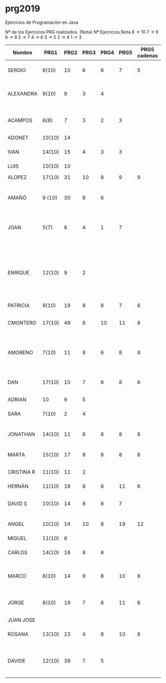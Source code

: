 # prg2019
Ejercicios de Programación en Java

Nº de los Ejercicios PRG realizados. (Nota)
Nª Ejercicios	Nota
8 ->	10
7  ->	9
6	 ->	8
5	 ->	7
4	 ->	6
3	 ->	5
2	 ->	4
1	 ->	3

| Nombre    | PRG1 | PRG2 | PRG3 | PRG4 | PRG5 | PRG5 cadenas| PRG6 | PRG7 | PRG8 |Titulo Proyecto |
| ------    | ---- | ---- | ---- | ---- | ---- | ----------- | ---- | ---- | ---- |--------------- |
| SERGIO    | 9(10)|  10  |   6  |  6   |   7  |      5      |      |      |      |8. Taller mecánico Caragols|
| ALEXANDRA | 9(10)|  9   |   3  |  4   |      |             |      |      |      |11. Gestión integral de farmacias Dorar la píldora|
| ACAMPOS   | 6(8) |  7   |   3  |  2   |   3  |             |  6   |      |      |7.Restaurante panza llena corazon contento   |
| ADONET    |10(10)|  14  |      |      |      |             |      |      |      |      |
| IVAN      |14(10)|  15  |   4  |  3   |   3  |             |      |      |      |Informatización de un economato|
| LUIS      |10(10)|  10  |      |      |      |             |      |      |      |      |
| ALOPEZ    |17(10)|  31  |  10  |  8   |   9  |      9      |   8  |      |      |Estacion Autobuses|
| AMAÑÓ     |9 (10)|  30  |   8  |  6   |      |             |      |      |      |Proyecto personal: Reserva Negocio|
| JOAN      |  5(7)|   8  |   4  |  1   |   7  |             |      |      |      |Proyecto propio: reserva y ventas entradas evento. |
| ENRIQUE   |12(10)|   9  |   2  |      |      |             |      |      |      |Sistema de abastecimiento de la sección textil de la cadena de hipermercados César Augusto, le atendemos con gusto      |
| PATRICIA  | 9(10)|  19  |   8  |   8  |   7  |      6      |      |      |      |      |
| CMONTERO  |17(10)|  49  |   8  |  10  |  11  |      8      |      |      |      | MyVet. Proyecto propio sobre veterinaria  
| AMORENO   | 7(10)|  11  |   8  |   6  |   8  |      8      |      |      |      | 3. Sistema de reserva y venta de billetes Ferrocarriles Canfranc |
| DAN       |17(10)|  10  |   7  |   6  |   8  |      6      |      |      |      |Agencia de reservas de casas rurales Teruel existe|
| ADRIAN    |  10  |   9  |   5  |      |      |             |      |      |      |      |
| SARA      | 7(10)|  2   |   4  |      |      |             |   4  |      |      |Proyecto personal: Fotografía |
| JONATHAN  |14(10)|  11  |   8  |   8  |  8   |      8      |      |      |      |9. Sistema de matriculación IES La Dolores  |
| MARTA     |15(10)|  17  |   8  |   8  |  8   |      8      | 8     |      |      |Casa de la juventud Las Fuentes |
| CRISTINA R|11(10)|  11  |   2  |      |      |             |      |      |      |   14.Gestión casal fallero   |
| HERNÁN    |11(10)|  18  |   8  |   8  |  11  |    6        |      |      |      |Óptica Ojo Avizar      |
| DAVID S   |10(10)|  14  |   8  |   8  |   7  |             |      |      |      | 2. Tienda de electrónica Don electrón     |
| ANGEL     |10(10)|  14  |  10  |   8  |  19  |     12      |      |      |      |Proyecto: Control de visitas|
| MIGUEL    |11(10)|  6   |      |      |      |             |      |      |      |      |
| CARLOS    |14(10)|  18  |   8  |   8  |      |             |      |      |      | Programa de Inventario de Productos  |
| MARCO     | 8(10)|  14  |   9  |  8   |  10  |      8      |   6  |      |      |    Proyecto personal: Plataforma de podcast  |
| JORGE     | 8(10)|  19  |   7  |  8   |  11   |     6      |   4  |      |      |Comunidad de propietarios del edificio Villahermosa      |
| JUAN JOSE |      |      |      |      |      |             |      |      |      |      |
| ROSANA    |13(10)|  23  |   4  |  8   |  10  |     8       |      |      |      |Proyecto propio: Fem marketing     |
| DAVIDE    |12(10)|  39  |   7  |  5   |      |             |      |      |      |Proyecto personal: Laboratorio de control de calidad      |

